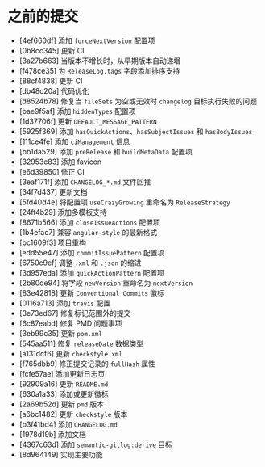 # 之前的提交
- [4ef660df] 添加 `forceNextVersion` 配置项
- [0b8cc345] 更新 CI
- [3a27b663] 当版本不增长时，从早期版本自动递增
- [f478ce35] 为 `ReleaseLog.tags` 字段添加排序支持
- [88cf4838] 更新 CI
- [db48c20a] 代码优化
- [d8524b78] 修复当 `fileSets` 为空或无效时 `changelog` 目标执行失败的问题
- [bae9f5af] 添加 `hiddenTypes` 配置项
- [1d37706f] 更新 `DEFAULT_MESSAGE_PATTERN`
- [5925f369] 添加 `hasQuickActions`、`hasSubjectIssues` 和 `hasBodyIssues`
- [111ce4fe] 添加 `ciManagement` 信息
- [bb1da529] 添加 `preRelease` 和 `buildMetaData` 配置项
- [32953c83] 添加 favicon
- [e6d39850] 修正 CI
- [3eaf171f] 添加 `CHANGELOG_*.md` 文件回推
- [34f7d437] 更新文档
- [5fd40d4e] 将配置项 `useCrazyGrowing` 重命名为 `ReleaseStrategy`
- [24ff4b29] 添加多模板支持
- [8671b566] 添加 `closeIssueActions` 配置项
- [1b4efac7] 兼容 `angular-style` 的最新格式
- [bc1609f3] 项目重构
- [edd55e47] 添加 `commitIssuePattern` 配置项
- [6750c9ef] 调整 `.xml` 和 `.json` 的缩进
- [3d957eda] 添加 `quickActionPattern` 配置项
- [2b80de94] 将字段 `newVersion` 重命名为 `nextVersion`
- [83e42818] 更新 `Conventional Commits` 徽标
- [0116a713] 添加 `travis` 配置
- [3e73ed67] 修复标记范围外的提交
- [6c87eabd] 修复 PMD 问题事项
- [3eb99c35] 更新 `pom.xml`
- [545aa511] 修复 `releaseDate` 数据类型
- [a131dcf6] 更新 `checkstyle.xml`
- [f765dbb9] 修正提交记录的 `fullHash` 属性
- [fcfe57ae] 添加更新日志页
- [92909a16] 更新 `README.md`
- [630a1a33] 添加或更新徽标
- [2a69b52d] 更新 `pmd` 版本
- [a6bc1482] 更新 `checkstyle` 版本
- [b3f41bd4] 添加 `CHANGELOG.md`
- [1978d19b] 添加文档
- [4367c63d] 添加 `semantic-gitlog:derive` 目标
- [8d964149] 实现主要功能
